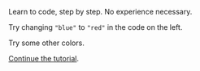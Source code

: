 Learn to code, step by step. No experience necessary.

Try changing `"blue"` to `"red"` in the code on the left.

Try some other colors.

[Continue the tutorial](#oval).

